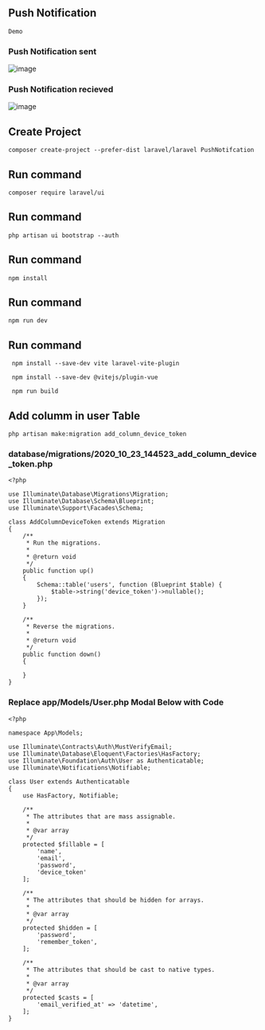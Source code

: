 ## Push Notification

``` Demo ```
### Push Notification sent
![image](https://github.com/sajjadlaghari/Push-Notifcation-Laravel/assets/68752819/cc6a5ca1-2982-472f-a832-b683dcadaa02)

### Push Notification recieved
![image](https://github.com/sajjadlaghari/Push-Notifcation-Laravel/assets/68752819/8a9b4670-40cf-464a-ac01-dccfd9824257)


## Create Project

``` composer create-project --prefer-dist laravel/laravel PushNotifcation ```

## Run command

``` composer require laravel/ui  ```



## Run command

``` php artisan ui bootstrap --auth   ```


## Run command

``` npm install ```


## Run command

``` npm run dev  ```

## Run command

```  npm install --save-dev vite laravel-vite-plugin ```

```  npm install --save-dev @vitejs/plugin-vue  ```

```  npm run build ```



## Add columm in user Table

``` php artisan make:migration add_column_device_token ```

### database/migrations/2020_10_23_144523_add_column_device_token.php

```
<?php
  
use Illuminate\Database\Migrations\Migration;
use Illuminate\Database\Schema\Blueprint;
use Illuminate\Support\Facades\Schema;
  
class AddColumnDeviceToken extends Migration
{
    /**
     * Run the migrations.
     *
     * @return void
     */
    public function up()
    {
        Schema::table('users', function (Blueprint $table) {
            $table->string('device_token')->nullable();
        });
    }
  
    /**
     * Reverse the migrations.
     *
     * @return void
     */
    public function down()
    {
           
    }
}

```

### Replace app/Models/User.php Modal Below with Code

```
<?php
  
namespace App\Models;
  
use Illuminate\Contracts\Auth\MustVerifyEmail;
use Illuminate\Database\Eloquent\Factories\HasFactory;
use Illuminate\Foundation\Auth\User as Authenticatable;
use Illuminate\Notifications\Notifiable;
  
class User extends Authenticatable
{
    use HasFactory, Notifiable;
  
    /**
     * The attributes that are mass assignable.
     *
     * @var array
     */
    protected $fillable = [
        'name',
        'email',
        'password',
        'device_token'
    ];
  
    /**
     * The attributes that should be hidden for arrays.
     *
     * @var array
     */
    protected $hidden = [
        'password',
        'remember_token',
    ];
  
    /**
     * The attributes that should be cast to native types.
     *
     * @var array
     */
    protected $casts = [
        'email_verified_at' => 'datetime',
    ];
}

```


